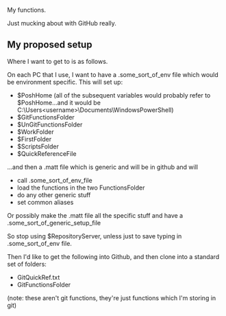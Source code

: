 My functions.

Just mucking about with GitHub really.

## My proposed setup

Where I want to get to is as follows.

On each PC that I use, I want to have a .some_sort_of_env file which would be environment specific. This will set up:

- $PoshHome (all of the subsequent variables would probably refer to $PoshHome...and it would be C:\Users\<username>\Documents\WindowsPowerShell)
- $GitFunctionsFolder
- $UnGitFunctionsFolder
- $WorkFolder
- $FirstFolder
- $ScriptsFolder
- $QuickReferenceFile

...and then a .matt file which is generic and will be in github and will

- call .some_sort_of_env_file
- load the functions in the two FunctionsFolder
- do any other generic stuff
- set common aliases

Or possibly make the .matt file all the specific stuff and have a .some_sort_of_generic_setup_file

So stop using $RepositoryServer, unless just to save typing in .some_sort_of_env file.

Then I'd like to get the following into Github, and then clone into a standard set of folders:

- GitQuickRef.txt
- GitFunctionsFolder

(note: these aren't git functions, they're just functions which I'm storing in git)



